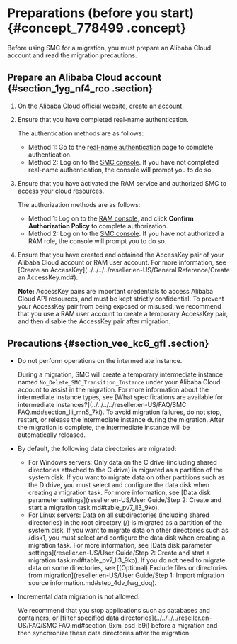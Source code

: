 # Preparations \(before you start\) {#concept_778499 .concept}

Before using SMC for a migration, you must prepare an Alibaba Cloud account and read the migration precautions.

## Prepare an Alibaba Cloud account {#section_1yg_nf4_rco .section}

1.  On the [Alibaba Cloud official website](https://account.aliyun.com/register/register.htm), create an account.
2.  Ensure that you have completed real-name authentication.

    The authentication methods are as follows:

    -   Method 1: Go to the [real-name authentication](https://account.console.aliyun.com/v2/#/authc/types) page to complete authentication.
    -   Method 2: Log on to the [SMC console](https://smc.console.aliyun.com). If you have not completed real-name authentication, the console will prompt you to do so.
3.  Ensure that you have activated the RAM service and authorized SMC to access your cloud resources.

    The authorization methods are as follows:

    -   Method 1: Log on to the [RAM console](https://ram.console.aliyun.com/#/role/authorize?request=%7B%22Requests%22:%20%7B%22request1%22:%20%7B%22RoleName%22:%20%22AliyunSMCDefaultRole%22,%20%22TemplateId%22:%20%22DefaultRole%22%7D%7D,%20%22ReturnUrl%22:%20%22https:%2F%2Fsmc.console.aliyun.com%2F%22,%20%22Service%22:%20%22SMC%22%7D), and click **Confirm Authorization Policy** to complete authorization.
    -   Method 2: Log on to the [SMC console](https://smc.console.aliyun.com). If you have not authorized a RAM role, the console will prompt you to do so.
4.  Ensure that you have created and obtained the AccessKey pair of your Alibaba Cloud account or RAM user account. For more information, see [Create an AccessKey](../../../../reseller.en-US/General Reference/Create an AccessKey.md#).

    **Note:** AccessKey pairs are important credentials to access Alibaba Cloud API resources, and must be kept strictly confidential. To prevent your AccessKey pair from being exposed or misused, we recommend that you use a RAM user account to create a temporary AccessKey pair, and then disable the AccessKey pair after migration.


## Precautions {#section_vee_kc6_gfl .section}

-   Do not perform operations on the intermediate instance.

    During a migration, SMC will create a temporary intermediate instance named `No_Delete_SMC_Transition_Instance` under your Alibaba Cloud account to assist in the migration. For more information about the intermediate instance types, see [What specifications are available for intermediate instances?](../../../../reseller.en-US/FAQ/SMC FAQ.md#section_lii_mn5_7ki). To avoid migration failures, do not stop, restart, or release the intermediate instance during the migration. After the migration is complete, the intermediate instance will be automatically released.

-   By default, the following data directories are migrated:

    -   For Windows servers: Only data on the C drive \(including shared directories attached to the C drive\) is migrated as a partition of the system disk. If you want to migrate data on other partitions such as the D drive, you must select and configure the data disk when creating a migration task. For more information, see [Data disk parameter settings](reseller.en-US/User Guide/Step 2: Create and start a migration task.md#table_pv7_ll3_9ko).
    -   For Linux servers: Data on all subdirectories \(including shared directories\) in the root directory \(/\) is migrated as a partition of the system disk. If you want to migrate data on other directories such as /disk1, you must select and configure the data disk when creating a migration task. For more information, see [Data disk parameter settings](reseller.en-US/User Guide/Step 2: Create and start a migration task.md#table_pv7_ll3_9ko). If you do not need to migrate data on some directories, see [\(Optional\) Exclude files or directories from migration](reseller.en-US/User Guide/Step 1: Import migration source information.md#step_4dv_fwg_doq).
-   Incremental data migration is not allowed.

    We recommend that you stop applications such as databases and containers, or [filter specified data directories](../../../../reseller.en-US/FAQ/SMC FAQ.md#section_9xm_osd_b9i) before a migration and then synchronize these data directories after the migration.


